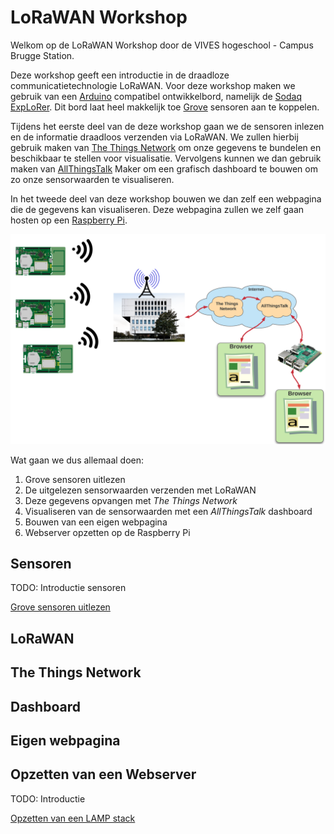 # LoRaWAN Workshop

Welkom op de LoRaWAN Workshop door de VIVES hogeschool - Campus Brugge Station.

Deze workshop geeft een introductie in de draadloze communicatietechnologie LoRaWAN. Voor deze workshop maken we gebruik van een [Arduino](https://www.arduino.cc/) compatibel ontwikkelbord, namelijk de [Sodaq ExpLoRer](https://shop.sodaq.com/explorer.html). Dit bord laat heel makkelijk toe [Grove](http://wiki.seeedstudio.com/Grove/) sensoren aan te koppelen.

Tijdens het eerste deel van de deze workshop gaan we de sensoren inlezen en de informatie draadloos verzenden via LoRaWAN. We zullen hierbij gebruik maken van [The Things Network](https://www.thethingsnetwork.org/) om onze gegevens te bundelen en beschikbaar te stellen voor visualisatie. Vervolgens kunnen we dan gebruik maken van [AllThingsTalk](https://www.allthingstalk.com/) Maker om een grafisch dashboard te bouwen om zo onze sensorwaarden te visualiseren.

In het tweede deel van deze workshop bouwen we dan zelf een webpagina die de gegevens kan visualiseren. Deze webpagina zullen we zelf gaan hosten op een [Raspberry Pi](https://www.raspberrypi.org/).

![Situatieschets](./img/setup_diagram.png)

Wat gaan we dus allemaal doen:

1. Grove sensoren uitlezen
2. De uitgelezen sensorwaarden verzenden met LoRaWAN
3. Deze gegevens opvangen met *The Things Network*
4. Visualiseren van de sensorwaarden met een *AllThingsTalk* dashboard
5. Bouwen van een eigen webpagina
6. Webserver opzetten op de Raspberry Pi

## Sensoren

TODO: Introductie sensoren

[Grove sensoren uitlezen](./sensors/README.md)

## LoRaWAN

## The Things Network

## Dashboard

## Eigen webpagina

## Opzetten van een Webserver

TODO: Introductie 

[Opzetten van een LAMP stack](./lamp/README.md)



